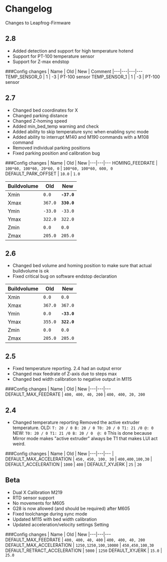 # Changelog

Changes to Leapfrog-Firmware

## 2.8

- Added detection and support for high temperature hotend
- Support for PT-100 temperature sensor
- Support for Z-max endstop

###Config changes
| Name | Old | New | Comment
|---|---|---|---
TEMP_SENSOR_0 | 1 | -3 | PT-100 sensor
TEMP_SENSOR_1 | 1 | -3 | PT-100 sensor


## 2.7

- Changed bed coordinates for X
- Changed parking distance 
- Changed Z-homing speed 
- Added min_bed_temp warning and check
- Added ability to skip temperature sync when enabling sync mode
- Added ability to interrupt M140 and M190 commands with a M108 command
- Removed individual parking positions
- Fixed parking position and calibration bug

###Config changes
| Name | Old | New
|---|---|---
HOMING_FEEDRATE | `100*60, 100*60, 20*60, 0` | `100*60, 100*60, 600, 0`
DEFAULT_PARK_OFFSET | `10.0` | `1.0`

| Buildvolume | Old | New 
|---| --- | --- |
| Xmin | `0.0` | **`-37.0`** 
| Xmax | `367.0` | **`330.0`**
| Ymin | `-33.0` | `-33.0` 
| Ymax| `322.0` | `322.0` 
| Zmin| `0.0` | `0.0` 
| Zmax | `205.0`| `205.0`


## 2.6

- Changed bed volume and homing position to make sure that actual buildvolume is ok
- Fixed critical bug on software endstop declaration

| Buildvolume | Old | New 
|---| --- | --- |
| Xmin | `0.0` | `0.0`
| Xmax | `367.0` | `367.0`
| Ymin | `0.0` | **`-33.0`** 
| Ymax| `355.0` | **`322.0`** 
| Zmin| `0.0` | `0.0` 
| Zmax | `205.0`| `205.0`


## 2.5

- Fixed temperature reporting. 2.4 had an output error
- Changed max feedrate of Z-axis due to steps max
- Changed bed width calibration to negative output in M115

###Config changes
| Name | Old | New
|---|---|---
DEFAULT_MAX_FEEDRATE | `400, 400, 40, 200` | `400, 400, 20, 200`

## 2.4

- Changed temperature reporting
Removed the active extruder temperature.
OLD: `T: 20 / 0 B: 20 / 0 T0: 20 / 0 T1: 21 /0 @: 0`
NEW: `T0: 20 / 0 T1: 21 /0 B: 20 / 0  @: 0`
This is done because Mirror mode makes "active extruder" always be T1 that makes LUI act weird.

###Config changes
| Name | Old | New
|---|---|---
| DEFAULT_MAX_ACCELERATION | `450, 450, 100, 30` | `400,400,100,30`
| DEFAULT_ACCELERATION | `1000` | `400`
| DEFAULT_XYJERK | `25` | `20`


## Beta

- Dual X Calibration M219
- RTD sensor support
- No movements for M605
- G28 is now allowed (and should be required) after M605
- Fixed toolchange during sync mode
- Updated M115 with bed width calibration
- Updated acceleration/velocity settings Setting 

###Config changes
| Name | Old | New
|---|---|---
DEFAULT_MAX_FEEDRATE | `400, 400, 40, 400` | `400, 400, 40, 200`
DEFAULT_MAX_ACCELERATION | `1250,1250,100,10000` | `450,450,100,30` 
DEFAULT_RETRACT_ACCELERATION | `5000` | `1250`
DEFAULT_XYJERK | `15.0` | `25.0`